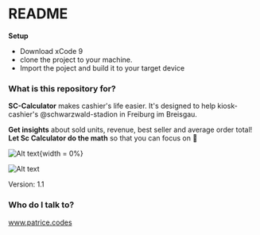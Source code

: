 # README #

**Setup**
- Download xCode 9
- clone the project to your machine. 
- Import the poject and build it to your target device

### What is this repository for? ###

**SC-Calculator** makes cashier's life easier. 
It's designed to help kiosk-cashier's  @schwarzwald-stadion in Freiburg im Breisgau.

**Get insights** about sold units, revenue, best seller and average order total!
**Let Sc Calculator do the math** so that you can focus on 🍻


![Alt text](https://i.imgur.com/rWg7i2Q.png "Calculation scenario"){width = 0%}

![Alt text](https://i.imgur.com/NXFopHe.png "Statistics scenario")



Version: 1.1


### Who do I talk to? ###

www.patrice.codes